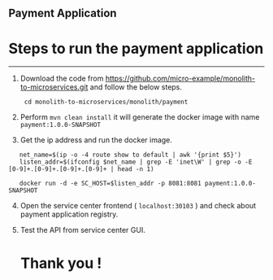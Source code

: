 ## Payment Application


# Steps to run the payment application  
--------------------------------------------  
1. Download the code from https://github.com/micro-example/monolith-to-microservices.git and follow the below steps.

   ``` cd monolith-to-microservices/monolith/payment```

2. Perform  ```mvn clean install```
it will generate the docker image with name ```payment:1.0.0-SNAPSHOT```

3. Get the ip address and run the docker image. 

```
   net_name=$(ip -o -4 route show to default | awk '{print $5}')
   listen_addr=$(ifconfig $net_name | grep -E 'inet\W' | grep -o -E [0-9]+.[0-9]+.[0-9]+.[0-9]+ | head -n 1)
```

```
   docker run -d -e SC_HOST=$listen_addr -p 8081:8081 payment:1.0.0-SNAPSHOT
```  
   
4. Open the service center frontend ( ```localhost:30103``` ) and check about payment application registry.

5. Test the API from service center GUI.
   
      # Thank you !
